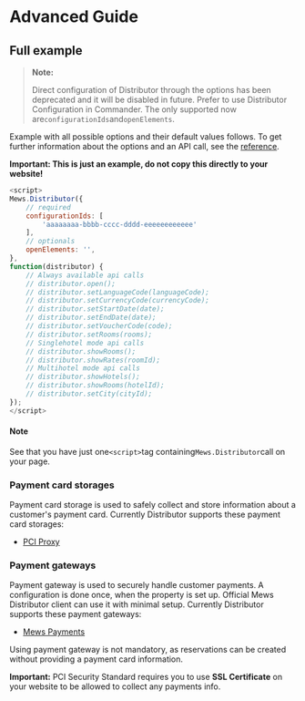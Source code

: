 # Advanced Guide

## Full example

> **Note:**
>
> Direct configuration of Distributor through the options has been deprecated and it will be disabled in future. Prefer to use Distributor Configuration in Commander. The only supported now are`configurationIds`and`openElements`.

Example with all possible options and their default values follows. To get further information about the options and an API call, see the [reference](reference.md).

**Important: This is just an example, do not copy this directly to your website!**

```javascript
<script>
Mews.Distributor({
    // required
    configurationIds: [
        'aaaaaaaa-bbbb-cccc-dddd-eeeeeeeeeeee'
    ],
    // optionals
    openElements: '',
},
function(distributor) {
    // Always available api calls
    // distributor.open();
    // distributor.setLanguageCode(languageCode);
    // distributor.setCurrencyCode(currencyCode);
    // distributor.setStartDate(date);
    // distributor.setEndDate(date);
    // distributor.setVoucherCode(code);
    // distributor.setRooms(rooms);
    // Singlehotel mode api calls
    // distributor.showRooms();
    // distributor.showRates(roomId);
    // Multihotel mode api calls
    // distributor.showHotels();
    // distributor.showRooms(hotelId);
    // distributor.setCity(cityId);
});
</script>
```

#### Note  <a id="note-1"></a>

See that you have just one`<script>`tag containing`Mews.Distributor`call on your page.

### Payment card storages

Payment card storage is used to safely collect and store information about a customer's payment card. Currently Distributor supports these payment card storages:

* [PCI Proxy](https://www.pci-proxy.com)

### Payment gateways

Payment gateway is used to securely handle customer payments. A configuration is done once, when the property is set up. Official Mews Distributor client can use it with minimal setup. Currently Distributor supports these payment gateways:

* [Mews Payments](https://www.mews.com/en/products/payments)

Using payment gateway is not mandatory, as reservations can be created without providing a payment card information.

**Important:** PCI Security Standard requires you to use **SSL Certificate** on your website to be allowed to collect any payments info.


